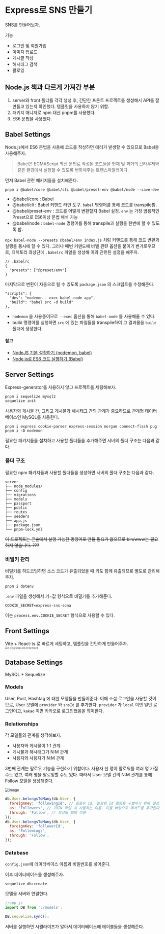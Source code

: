 # Express로 SNS 만들기

SNS를 만들어보자.

기능 

- 로그인 및 회원가입
- 이미지 업로드
- 게시글 작성
- 해시태그 검색
- 팔로잉 

## Node.js 책과 다르게 가져간 부분

1. server와 front 폴더를 각각 생성 후, 간단한 프론트 프로젝트를 생성해서 API를 잘 만들고 있는지 확인했다. 템플릿을 사용하지 않기 위함.
2. 패키지 매니저로 npm 대신 pnpm를 사용했다.
3. ES6 문법을 사용했다. 

## Babel Settings

Node.js에서 ES6 문법을 사용해 코드를 작성하면 에러가 발생할 수 있으므로 Babel을 사용해주자. 

> Babel은 ECMAScript 최신 문법로 작성된 코드들을 현재 및 과거의 브라우저와 같은 환경에서 실행할 수 있도록 변화해주는 트랜스파일러이다.

먼저 Babel 관련 패키지들을 설치해준다.

```shell
pnpm i @babel/core @babel/cli @babel/preset-env @babel/node --save-dev
```

- @babel/core : Babel
- @babel/cli : Babel 커맨드 라인 도구. `babel` 명령어를 통해 코드를 transpile함.
- @babel/preset-env : 코드를 어떻게 변환할지 Babel 설정. `env` 는 가장 범용적인 Preset으로 ES6이상 문법 해석 가능
- @babel/node : `babel-node` 명령어를 통해 transpile과 실행을 한번에 할 수 있도록 함. 

 `npx babel-node --presets @babel/env index.js` 처럼 커맨드를 통해 코드 변환과 실행을 동시에 할 수 있다. 그러나 매번 커맨드에 바벨 관련 옵션을 붙이기 번거로우므로, 디렉토리 최상단에 `.babelrc` 파일을 생성해 이와 관련된 설정을 해주자. 

```
// .babelrc
{
  "presets": ["@preset/env"]
}
```

마지막으로 변환이 자동으로 될 수 있도록 `package.json` 의 스크립트를 수정해준다.

```
"scripts": {
  "dev": "nodemon --exec babel-node app",
  "build": "babel src -d build"
},
```

- `nodemon` 을 사용중이므로 `--exec` 옵션을 통해 `babel-node` 를 사용해줄 수 있다.
- build 명령어를 실행하면 `src` 에 있는 파일들을 transpile하여 그 결과물을 `build` 폴더에 생성한다. 

#### 참고

- [NodeJS 기본 설정하기 (nodemon, babel)](https://velog.io/@wiostz98kr/NodeJS-%EA%B8%B0%EB%B3%B8-%EC%84%A4%EC%A0%95%ED%95%98%EA%B8%B0-nodemon-babel)
- [Node.js로 ES6 코드 실행하기 (Babel)](https://www.daleseo.com/js-babel-node/)

## Server Settings

Express-generator를 사용하지 않고 프로젝트를 세팅해보자. 

```bash
pnpm i sequelize mysql2 
sequelize init
```

사용자와 게시물 간, 그리고 게시물과 해시태그 간의 관계가 중요하므로 관계형 데이터베이스인 MySQL를 사용한다.

```shell
pnpm i express cookie-parser express-session morgan connect-flash pug
pnpm i -D nodemon
```

필요한 패키지들을 설치하고 사용할 폴더들을 추가해주면 서버의 폴더 구조는 다음과 같다.

### 폴더 구조

필요한 npm 패키지들과 사용할 폴더들을 생성하면 서버의 폴더 구조는 다음과 같다. 

```
server
├── node_modules/
├── config
├── migrations
├── models
├── passport
├── public
├── routes
├── seeders
├── app.js
├── package.json
└── pnpm-lock.yml
```

~~이 프로젝트는 콘솔에서 실행 가능한 명령어로 만들 필요가 없으므로 bin/www는 필요하지 않습니다. ???~~

### 비밀키 관리 

비밀키를 하드코딩하면 소스 코드가 유출되었을 때 키도 함께 유출되므로 별도로 관리해주자.

```
pnpm i dotenv
```

`.env` 파일을 생성해서 키=값 형식으로 비밀키를 추가해준다.

```
COOKIE_SECRET=express-sns-sona
```

이는 `process.env.COOKIE_SECRET` 형식으로 사용할 수 있다. 

## Front Settings

Vite + React-ts 로 빠르게 세팅하고, 템플릿을 간단하게 만들어주자. <img src="/Users/gongsona/Library/Application Support/typora-user-images/스크린샷 2023-03-01 02.58.28.png" alt="스크린샷 2023-03-01 02.58.28" style="zoom:50%;" />



## Database Settings

MySQL + Sequelize 

### Models

User, Post, Hashtag 에 대한 모델들을 만들어준다. 이때 소셜 로그인을 사용할 것이므로, User 모델에 `provider` 와 `snsId` 를 추가한다. `provider` 가 `local` 이면 일반 로그인이고, `kakao` 이면 카카오로 로그인했음을 의미한다. 

### Relationships

각 모델들의 관계를 생각해보자.

- 사용자와 게시물이 1:1 관계
- 게시물과 해시태그가 N:M 관계
- 사용자와 사용자가 N:M 관계 

3번째 관계는 팔로우 기능을 구현하기 위함이다. 사용자 한 명이 팔로워를 여러 명 가질 수도 있고, 여러 명을 팔로잉할 수도 있다. 따라서 User 모델 간의 N:M 관계를 통해 Follow 모델을 생성해준다. 

<img src="https://user-images.githubusercontent.com/67703882/222108679-f0305842-20a8-4ba6-97d2-7150426e956d.png" alt="image" style="zoom:80%;" />

```js
db.User.belongsToMany(db.User, {
  foreignKey: 'followingId', // 팔로우 id, 팔로워 id 컬럼을 구별하기 위해 설정한다. 
  as: 'Followers', // JOIN 작업 시 사용하는 이름. 이를 바탕으로 메서드를 추가한다. 
  through: 'Follow', // 생성될 모델 이름
});
db.User.belongsToMany(db.User, {
  foreignKey: 'followerId',
  as: 'Followings',
  through: 'Follow',
});
```

### Database

`config.json`에 데이터베이스 이름과 비밀번호를 넣어준다.

이후 데이터베이스를 생성해주자.

```shell
sequelize db:create
```

모델을 서버와 연결한다.

```js
//app.js
import DB from './models';

DB.sequelize.sync();
```

서버를 실행하면 시퀄라이즈가 알아서 데이터베이스에 테이블들을 생성해준다. 

